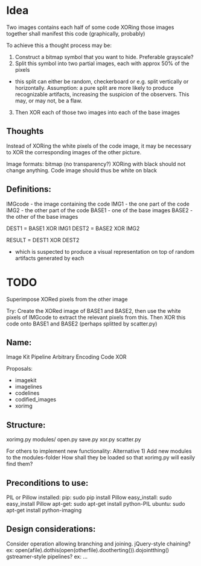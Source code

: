 Idea
=========
Two images contains each half of some code
XORing those images together shall manifest this code (graphically, probably)

To achieve this a thought process may be:
1) Construct a bitmap symbol that you want to hide. Preferable grayscale?
2) Split this symbol into two partial images, each with approx 50% of the pixels
- this split can either be random, checkerboard or e.g. split vertically or horizontally.
Assumption: a pure split are more likely to produce recognizable artifacts, increasing the suspicion of the observers.
This may, or may not, be a flaw.

3) Then XOR each of those two images into each of the base images


Thoughts
--------
Instead of XORing the white pixels of the code image, it may be necessary to XOR
the corresponding images of the other picture.

Image formats: bitmap (no transparency?)
XORing with black should not change anything. Code image should thus be white on black

Definitions:
------------
IMGcode - the image containing the code
IMG1 - the one part of the code
IMG2 - the other part of the code
BASE1 - one of the base images
BASE2 - the other of the base images

DEST1 = BASE1 XOR IMG1
DEST2 = BASE2 XOR IMG2

RESULT = DEST1 XOR DEST2
- which is suspected to produce a visual representation on top of random artifacts generated by each




TODO
========
Superimpose XORed pixels from the other image



Try:
Create the XORed image of BASE1 and BASE2, then use the white pixels of IMGcode to extract the relevant pixels from this.
Then XOR this code onto BASE1 and BASE2 (perhaps splitted by scatter.py)


Name:
---------------
Image
Kit
Pipeline
Arbitrary
Encoding
Code
XOR

Proposals:
* imagekit
* imagelines
* codelines
* codified_images
* xorimg



Structure:
---------------
xorimg.py
modules/
  open.py
  save.py
  xor.py
  scatter.py



For others to implement new functionality:
Alternative 1)
Add new modules to the modules-folder
How shall they be loaded so that xorimg.py will easily find them?



Preconditions to use:
---------------------
PIL or Pillow installed:
pip: sudo pip install Pillow
easy_install: sudo easy_install Pillow
apt-get: sudo apt-get install python-PIL
ubuntu: sudo apt-get install python-imaging



Design considerations:
----------------------
Consider operation allowing branching and joining.
jQuery-style chaining?
  ex: open(afile).dothis(open(otherfile).dootherting()).dojointthing()
gstreamer-style pipelines?
  ex: ...
